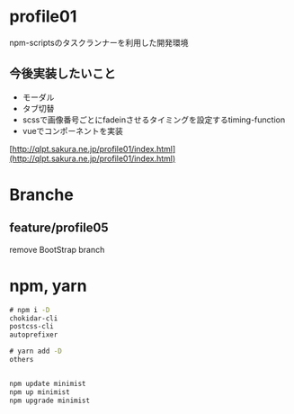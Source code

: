 # profile01
npm-scriptsのタスクランナーを利用した開発環境

## 今後実装したいこと
- モーダル
- タブ切替
- scssで画像番号ごとにfadeinさせるタイミングを設定するtiming-function
- vueでコンポーネントを実装

[http://qlpt.sakura.ne.jp/profile01/index.html](http://qlpt.sakura.ne.jp/profile01/index.html)

# Branche
## feature/profile05
remove BootStrap branch

# npm, yarn
```cmd
# npm i -D 
chokidar-cli
postcss-cli
autoprefixer

# yarn add -D 
others


npm update minimist
npm up minimist
npm upgrade minimist

```
